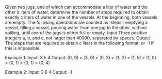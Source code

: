 Given two jugs, one of which can accommodate a liter of water and the other b liters of water, determine the number of steps required to obtain exactly c liters of water in one of the vessels.
At the beginning, both vessels are empty. The following operations are counted as 'steps':
emptying a vessel,
filling a vessel,
pouring water from one jug to the other, without spilling, until one of the jugs is either full or empty. 
Input
Three positive integers a, b, and c, not larger than 40000, separated by spaces.
Output
The steps that are required to obtain c liters in the following format, or -1 if this is impossible.

Example 1:
Input: 3 5 4
Output: (0, 0) > (3, 0) > (0, 3) > (3, 3) > (1, 5) > (1, 0) > (0, 1) > (3, 1) > (0, 4)
  
Example 2:
Input: 3 6 4
Output: -1
